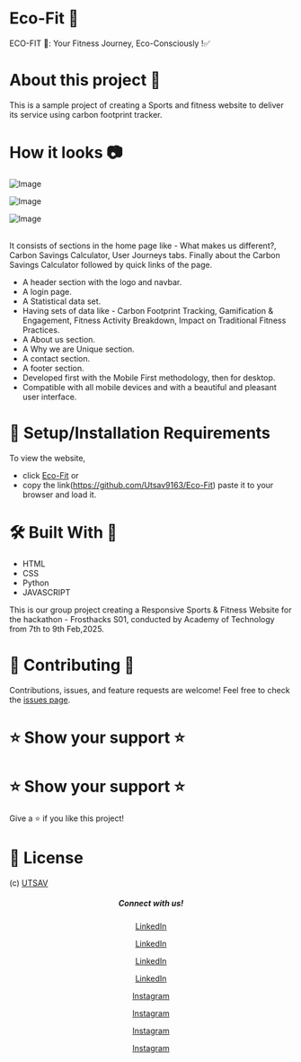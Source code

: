 # Eco-Fit 🌱

ECO-FIT 🌱: Your Fitness Journey, Eco-Consciously !✅


# About this project 🚀
This is a sample project of creating a Sports and fitness website to deliver its service using carbon footprint tracker.

# How it looks 📷

![Image](https://github.com/user-attachments/assets/e24518c5-ce2b-4605-ae56-63537bdf5c41)

![Image](https://github.com/user-attachments/assets/3fa3c17e-a899-4799-aff2-04a57e93184c)

![Image](https://github.com/user-attachments/assets/15faecea-4eaf-48c5-9b67-1cc351e2035c)

<br>
It consists of sections in the home page like - What makes us different?, Carbon Savings Calculator, User Journeys tabs. Finally about the Carbon Savings Calculator followed by quick links of the page.

* A header section with the logo and navbar.
* A login page.
* A Statistical data set.
* Having sets of data like - Carbon Footprint Tracking, Gamification & Engagement, Fitness Activity Breakdown, Impact on Traditional Fitness Practices.
* A About us section.
* A Why we are Unique section.
* A contact section.
* A footer section.
* Developed first with the Mobile First methodology, then for desktop.
* Compatible with all mobile devices and with a beautiful and pleasant user interface.

 


# 🚀 Setup/Installation Requirements

To view the website, 
* click [Eco-Fit](https://d9rcwfrwbqgvj.cloudfront.net/index.html)
or 
* copy the link(https://github.com/Utsav9163/Eco-Fit) paste it to your browser and load it.  

# 🛠 Built With 💚

* HTML
* CSS
* Python
* JAVASCRIPT


This is our group project creating a Responsive Sports & Fitness Website for the hackathon - Frosthacks S01, conducted by Academy of Technology from 7th to 9th Feb,2025.

# 🤝 Contributing 🤝

Contributions, issues, and feature requests are welcome! Feel free to check the [issues page](/issues).


# ⭐️ Show your support ⭐

# ⭐️ Show your support ⭐️


Give a ⭐️ if you like this project!


# 📝 License
(c) [UTSAV](https://github.com/Utsav9163/Eco-Fit)

<h5 align="center">Connect with us!</h5>

  <p align="center">
    <a href="https://www.linkedin.com/in/utsav-kumar-gupta-3986a228a" target="_blank">LinkedIn</a>
  </p>
 <p align="center">
    <a href="https://www.linkedin.com/in/sumit--chatterjee?utm_source=share&utm_campaign=share_via&utm_content=profile&utm_medium=android_app" target="_blank">LinkedIn</a>
  </p>
   <p align="center">
    <a href="https://www.linkedin.com/in/sumit-bhagat-a941762b4/" target="_blank">LinkedIn</a>
  </p>
   <p align="center">
    <a href="https://www.linkedin.com/in/animesh-chandra-925404203?utm_source=share&utm_campaign=share_via&utm_content=profile&utm_medium=android_app" target="_blank">LinkedIn</a>
  </p>
   <p align="center">
    <a href="https://www.instagram.com/___.unconscious.___" target="_blank">Instagram</a>
  </p>
     <p align="center">
    <a href="https://www.instagram.com/sumit__chatterjee?igsh=MWw3dXJhNmZsaGdxZQ==" target="_blank">Instagram</a>
  </p>
     <p align="center">
    <a href="https://www.instagram.com/sumit_bhagat_2004/" target="_blank">Instagram</a>
  </p>
     <p align="center">
    <a href="" target="_blank">Instagram</a>
  </p>
